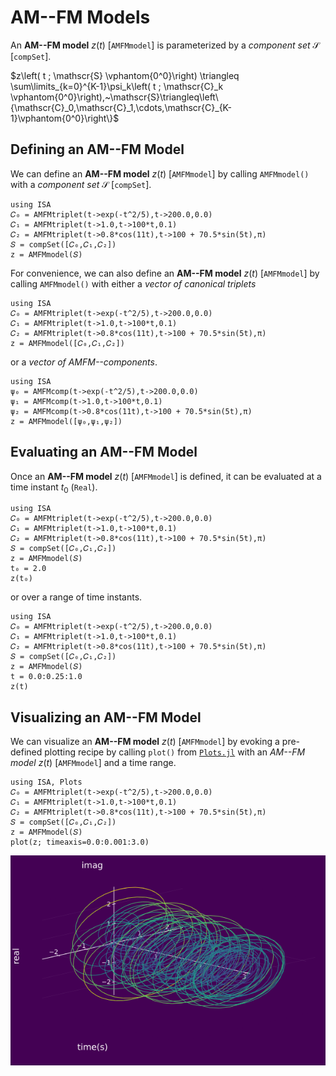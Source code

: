 # AM--FM Models

An **AM--FM model** $z(t)$ [`AMFMmodel`] is parameterized by a *component set* $\mathscr{S}$ [`compSet`].

$z\left( t ; \mathscr{S} \vphantom{0^0}\right)  \triangleq \sum\limits_{k=0}^{K-1}\psi_k\left( t ; \mathscr{C}_k \vphantom{0^0}\right),~\mathscr{S}\triangleq\left\{\mathscr{C}_0,\mathscr{C}_1,\cdots,\mathscr{C}_{K-1}\vphantom{0^0}\right\}$

## Defining an AM--FM Model
We can define an **AM--FM model** $z(t)$ [`AMFMmodel`] by calling `AMFMmodel()` with a *component set* $\mathscr{S}$ [`compSet`].
```@example
using ISA
𝐶₀ = AMFMtriplet(t->exp(-t^2/5),t->200.0,0.0)
𝐶₁ = AMFMtriplet(t->1.0,t->100*t,0.1)
𝐶₂ = AMFMtriplet(t->0.8*cos(11t),t->100 + 70.5*sin(5t),π)
𝑆 = compSet([𝐶₀,𝐶₁,𝐶₂])
z = AMFMmodel(𝑆)
```

For convenience, we can also define an **AM--FM model** $z(t)$ [`AMFMmodel`] by calling `AMFMmodel()` with either a *vector of canonical triplets*
```@example
using ISA
𝐶₀ = AMFMtriplet(t->exp(-t^2/5),t->200.0,0.0)
𝐶₁ = AMFMtriplet(t->1.0,t->100*t,0.1)
𝐶₂ = AMFMtriplet(t->0.8*cos(11t),t->100 + 70.5*sin(5t),π)
z = AMFMmodel([𝐶₀,𝐶₁,𝐶₂])
```
or a *vector of AMFM--components*.
```@example
using ISA
ψ₀ = AMFMcomp(t->exp(-t^2/5),t->200.0,0.0)
ψ₁ = AMFMcomp(t->1.0,t->100*t,0.1)
ψ₂ = AMFMcomp(t->0.8*cos(11t),t->100 + 70.5*sin(5t),π)
z = AMFMmodel([ψ₀,ψ₁,ψ₂])
```

## Evaluating an AM--FM Model
Once an  **AM--FM model** $z(t)$ [`AMFMmodel`] is defined, it can be evaluated at a time instant $t_0$ (`Real`).
```@example
using ISA
𝐶₀ = AMFMtriplet(t->exp(-t^2/5),t->200.0,0.0)
𝐶₁ = AMFMtriplet(t->1.0,t->100*t,0.1)
𝐶₂ = AMFMtriplet(t->0.8*cos(11t),t->100 + 70.5*sin(5t),π)
𝑆 = compSet([𝐶₀,𝐶₁,𝐶₂])
z = AMFMmodel(𝑆)
t₀ = 2.0
z(t₀)
```
or over a range of time instants.
```@example
using ISA
𝐶₀ = AMFMtriplet(t->exp(-t^2/5),t->200.0,0.0)
𝐶₁ = AMFMtriplet(t->1.0,t->100*t,0.1)
𝐶₂ = AMFMtriplet(t->0.8*cos(11t),t->100 + 70.5*sin(5t),π)
𝑆 = compSet([𝐶₀,𝐶₁,𝐶₂])
z = AMFMmodel(𝑆)
t = 0.0:0.25:1.0
z(t)
```

## Visualizing an AM--FM Model
We can visualize an **AM--FM model** $z(t)$ [`AMFMmodel`] by evoking a pre-defined plotting recipe by calling `plot()` from [`Plots.jl`](http://docs.juliaplots.org/latest/) with an *AM--FM model* $z(t)$ [`AMFMmodel`] and a time range.
```@example
using ISA, Plots
𝐶₀ = AMFMtriplet(t->exp(-t^2/5),t->200.0,0.0)
𝐶₁ = AMFMtriplet(t->1.0,t->100*t,0.1)
𝐶₂ = AMFMtriplet(t->0.8*cos(11t),t->100 + 70.5*sin(5t),π)
𝑆 = compSet([𝐶₀,𝐶₁,𝐶₂])
z = AMFMmodel(𝑆)
plot(z; timeaxis=0.0:0.001:3.0)
```
![](https://raw.githubusercontent.com/NMSU-ISA/ISA/master/docs/src/assets/IS_models.png)
